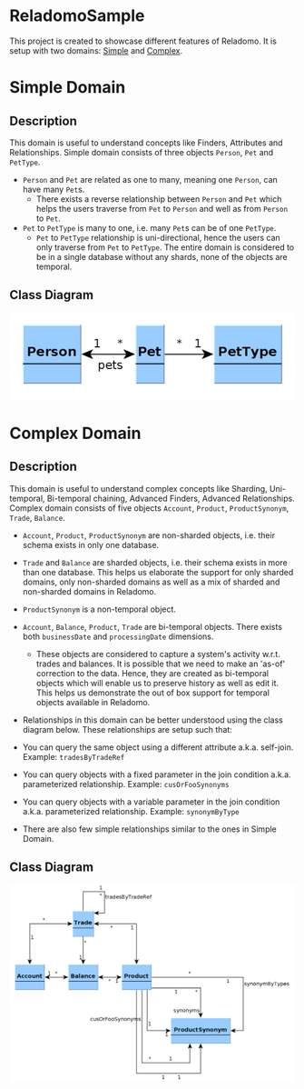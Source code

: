# ReladomoSample

This project is created to showcase different features of Reladomo.
It is setup with two domains: [Simple](https://github.com/nikhilnanivadekar/ReladomoSample#simple-domain) and [Complex](https://github.com/nikhilnanivadekar/ReladomoSample#complex-domain).

# Simple Domain
## Description

This domain is useful to understand concepts like Finders, Attributes and Relationships.
Simple domain consists of three objects `Person`, `Pet` and `PetType`. 
- `Person` and `Pet` are related as one to many, meaning one `Person`, can have many `Pet`s.
  - There exists a reverse relationship between `Person` and `Pet` which helps the users traverse from `Pet` to `Person` and well as from `Person` to `Pet`. 
- `Pet` to `PetType` is many to one, i.e. many `Pet`s can be of one `PetType`. 
  - `Pet` to `PetType` relationship is uni-directional, hence the users can only traverse from `Pet` to `PetType`.
The entire domain is considered to be in a single database without any shards, none of the objects are temporal.

## Class Diagram
![Class Diagram](https://github.com/nikhilnanivadekar/ReladomoSample/blob/master/SimpleDomain.png)

# Complex Domain
## Description

This domain is useful to understand complex concepts like Sharding, Uni-temporal, Bi-temporal chaining, Advanced Finders, Advanced Relationships.
Complex domain consists of five objects `Account`, `Product`, `ProductSynonym`, `Trade`, `Balance`.
- `Account`, `Product`, `ProductSynonym` are non-sharded objects, i.e. their schema exists in only one database.
- `Trade` and `Balance` are sharded objects, i.e. their schema exists in more than one database.
This helps us elaborate the support for only sharded domains, only non-sharded domains as well as a mix of sharded and non-sharded domains in Reladomo.

- `ProductSynonym` is a non-temporal object.
- `Account`, `Balance`, `Product`, `Trade` are bi-temporal objects. There exists both `businessDate` and `processingDate` dimensions.
  * These objects are considered to capture a system's activity w.r.t. trades and balances. It is possible that we need to make an 'as-of' correction to the data. Hence, they are created as bi-temporal objects which will enable us to preserve history as well as edit it.
This helps us demonstrate the out of box support for temporal objects available in Reladomo.
 
- Relationships in this domain can be better understood using the class diagram below. 
These relationships are setup such that:
- You can query the same object using a different attribute a.k.a. self-join. Example: `tradesByTradeRef`
- You can query objects with a fixed parameter in the join condition a.k.a. parameterized relationship. Example: `cusOrFooSynonyms`
- You can query objects with a variable parameter in the join condition a.k.a. parameterized relationship. Example: `synonymByType`
- There are also few simple relationships similar to the ones in Simple Domain.

## Class Diagram
![Class Diagram](https://github.com/nikhilnanivadekar/ReladomoSample/blob/master/ComplexDomain.png)
